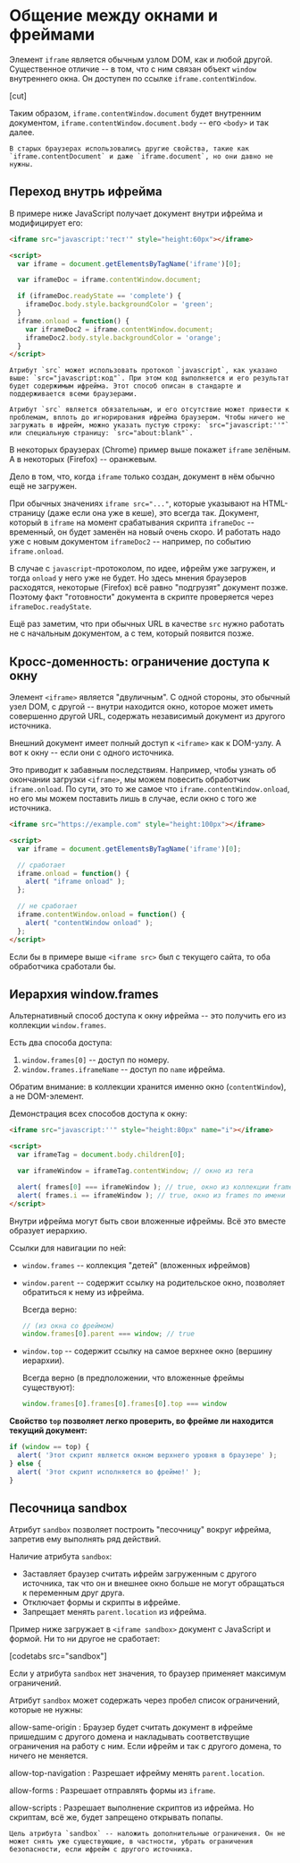 # Общение между окнами и фреймами

Элемент `iframe` является обычным узлом DOM, как и любой другой. Существенное отличие -- в том, что с ним связан объект `window` внутреннего окна. Он доступен по ссылке `iframe.contentWindow`.

[cut]

Таким образом, `iframe.contentWindow.document` будет внутренним документом, `iframe.contentWindow.document.body` -- его `<body>` и так далее.

```smart header="Когда-то..."
В старых браузерах использовались другие свойства, такие как `iframe.contentDocument` и даже `iframe.document`, но они давно не нужны.
```

## Переход внутрь ифрейма

В примере ниже JavaScript получает документ внутри ифрейма и модифицирует его:

```html run height=100
<iframe src="javascript:'тест'" style="height:60px"></iframe>

<script>
  var iframe = document.getElementsByTagName('iframe')[0];

  var iframeDoc = iframe.contentWindow.document;

  if (iframeDoc.readyState == 'complete') {
    iframeDoc.body.style.backgroundColor = 'green';
  }
  iframe.onload = function() {
    var iframeDoc2 = iframe.contentWindow.document;
    iframeDoc2.body.style.backgroundColor = 'orange';
  }
</script>
```

```smart header="src='javascript:\"текст\"'"
Атрибут `src` может использовать протокол `javascript`, как указано выше: `src="javascript:код"`. При этом код выполняется и его результат будет содержимым ифрейма. Этот способ описан в стандарте и поддерживается всеми браузерами.

Атрибут `src` является обязательным, и его отсутствие может привести к проблемам, вплоть до игнорирования ифрейма браузером. Чтобы ничего не загружать в ифрейм, можно указать пустую строку: `src="javascript:''"` или специальную страницу: `src="about:blank"`.
```

В некоторых браузерах (Chrome) пример выше покажет `iframe` зелёным. А в некоторых (Firefox) -- оранжевым.

Дело в том, что, когда `iframe` только создан, документ в нём обычно ещё не загружен.

При обычных значениях `iframe src="..."`, которые указывают на HTML-страницу (даже если она уже в кеше), это всегда так. Документ, который в `iframe` на момент срабатывания скрипта `iframeDoc` -- временный, он будет заменён на новый очень скоро. И работать надо уже с новым документом `iframeDoc2` -- например, по событию `iframe.onload`.

В случае с `javascript`-протоколом, по идее, ифрейм уже загружен, и тогда `onload` у него уже не будет. Но здесь мнения браузеров расходятся, некоторые (Firefox) всё равно "подгрузят" документ позже. Поэтому факт "готовности" документа в скрипте проверяется через `iframeDoc.readyState`.

Ещё раз заметим, что при обычных URL в качестве `src` нужно работать не с начальным документом, а с тем, который появится позже.

## Кросс-доменность: ограничение доступа к окну

Элемент `<iframe>` является "двуличным". С одной стороны, это обычный узел DOM, с другой -- внутри находится окно, которое может иметь совершенно другой URL, содержать независимый документ из другого источника.

Внешний документ имеет полный доступ к `<iframe>` как к DOM-узлу. А вот к окну -- если они с одного источника.

Это приводит к забавным последствиям. Например, чтобы узнать об окончании загрузки `<iframe>`, мы можем повесить обработчик `iframe.onload`. По сути, это то же самое что `iframe.contentWindow.onload`, но его мы можем поставить лишь в случае, если окно с того же источника.

```html run height=120
<iframe src="https://example.com" style="height:100px"></iframe>

<script>
  var iframe = document.getElementsByTagName('iframe')[0];

  // сработает
  iframe.onload = function() {
    alert( "iframe onload" );
  };

  // не сработает
  iframe.contentWindow.onload = function() {
    alert( "contentWindow onload" );
  };
</script>
```

Если бы в примере выше `<iframe src>` был с текущего сайта, то оба обработчика сработали бы.

## Иерархия window.frames

Альтернативный способ доступа к окну ифрейма -- это получить его из коллекции `window.frames`.

Есть два способа доступа:

1. `window.frames[0]` -- доступ по номеру.
2. `window.frames.iframeName` -- доступ по `name` ифрейма.

Обратим внимание: в коллекции хранится именно окно (`contentWindow`), а не DOM-элемент.

Демонстрация всех способов доступа к окну:

```html run
<iframe src="javascript:''" style="height:80px" name="i"></iframe>

<script>
  var iframeTag = document.body.children[0];

  var iframeWindow = iframeTag.contentWindow; // окно из тега

  alert( frames[0] === iframeWindow ); // true, окно из коллекции frames
  alert( frames.i == iframeWindow ); // true, окно из frames по имени
</script>
```

Внутри ифрейма могут быть свои вложенные ифреймы. Всё это вместе образует иерархию.

Ссылки для навигации по ней:

- `window.frames` -- коллекция "детей" (вложенных ифреймов)
- `window.parent` -- содержит ссылку на родительское окно, позволяет обратиться к нему из ифрейма.

    Всегда верно:

    ```js
    // (из окна со фреймом)
    window.frames[0].parent === window; // true
    ```
- `window.top` -- содержит ссылку на самое верхнее окно (вершину иерархии).

    Всегда верно (в предположении, что вложенные фреймы существуют):

    ```js
    window.frames[0].frames[0].frames[0].top === window
    ```

**Свойство `top` позволяет легко проверить, во фрейме ли находится текущий документ:**

```js run
if (window == top) {
  alert( 'Этот скрипт является окном верхнего уровня в браузере' );
} else {
  alert( 'Этот скрипт исполняется во фрейме!' );
}
```

## Песочница sandbox

Атрибут `sandbox` позволяет построить "песочницу" вокруг ифрейма, запретив ему выполнять ряд действий.

Наличие атрибута `sandbox`:

- Заставляет браузер считать ифрейм загруженным с другого источника, так что он и внешнее окно больше не могут обращаться к переменным друг друга.
- Отключает формы и скрипты в ифрейме.
- Запрещает менять `parent.location` из ифрейма.

Пример ниже загружает в `<iframe sandbox>` документ с JavaScript и формой. Ни то ни другое не сработает:

[codetabs src="sandbox"]

Если у атрибута `sandbox` нет значения, то браузер применяет максимум ограничений.

Атрибут `sandbox` может содержать через пробел список ограничений, которые не нужны:

allow-same-origin
: Браузер будет считать документ в ифрейме пришедшим с другого домена и накладывать соответствущие ограничения на работу с ним. Если ифрейм и так с другого домена, то ничего не меняется.

allow-top-navigation
: Разрешает ифрейму менять `parent.location`.

allow-forms
: Разрешает отправлять формы из `iframe`.

allow-scripts
: Разрешает выполнение скриптов из ифрейма. Но скриптам, всё же, будет запрещено открывать попапы.

```smart
Цель атрибута `sandbox` -- наложить дополнительные ограничения. Он не может снять уже существующие, в частности, убрать ограничения безопасности, если ифрейм с другого источника.
```

